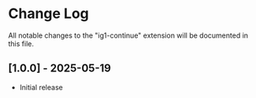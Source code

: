 # Change Log

All notable changes to the "ig1-continue" extension will be documented in this file.

## [1.0.0] - 2025-05-19

- Initial release